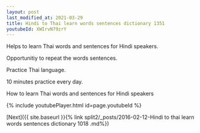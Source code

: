 ```yaml
---
layout: post
last_modified_at: 2021-03-29
title: Hindi to Thai learn words sentences dictionary 1351 
youtubeId: XWIrvN79zrY
---
```

 
 
Helps to learn Thai words and sentences for Hindi speakers.

Opportunitiy to repeat the words sentences. 

Practice Thai language. 
 
10 minutes practice every day. 
 
How to learn Thai words and sentences for Hindi speakers 
 
{% include youtubePlayer.html id=page.youtubeId %}
 
 
[Next]({{ site.baseurl }}{% link  split2/_posts/2016-02-12-Hindi to thai learn words sentences dictionary 1018 .md%})
 
